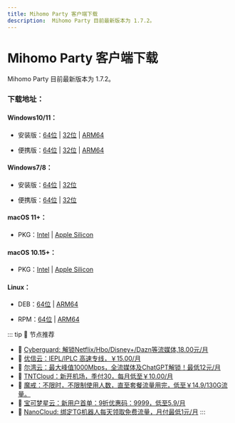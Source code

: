 ```yaml
---
title: Mihomo Party 客户端下载
description:  Mihomo Party 目前最新版本为 1.7.2。
---
```

# Mihomo Party 客户端下载

Mihomo Party 目前最新版本为 1.7.2。

### 下载地址：

#### Windows10/11：

-   安装版：[64位](https://ghproxylist.com/https://github.com/mihomo-party-org/mihomo-party/releases/download/v1.7.2/mihomo-party-windows-1.7.2-x64-setup.exe) | [32位](https://ghproxylist.com/https://github.com/mihomo-party-org/mihomo-party/releases/download/v1.7.2/mihomo-party-windows-1.7.2-ia32-setup.exe) | [ARM64](https://ghproxylist.com/https://github.com/mihomo-party-org/mihomo-party/releases/download/v1.7.2/mihomo-party-windows-1.7.2-arm64-setup.exe)
    
-   便携版：[64位](https://ghproxylist.com/https://github.com/mihomo-party-org/mihomo-party/releases/download/v1.7.2/mihomo-party-windows-1.7.2-x64-portable.7z) | [32位](https://ghproxylist.com/https://github.com/mihomo-party-org/mihomo-party/releases/download/v1.7.2/mihomo-party-windows-1.7.2-ia32-portable.7z) | [ARM64](https://ghproxylist.com/https://github.com/mihomo-party-org/mihomo-party/releases/download/v1.7.2/mihomo-party-windows-1.7.2-arm64-portable.7z)
    

#### Windows7/8：

-   安装版：[64位](https://ghproxylist.com/https://github.com/mihomo-party-org/mihomo-party/releases/download/v1.7.2/mihomo-party-win7-1.7.2-x64-setup.exe) | [32位](https://ghproxylist.com/https://github.com/mihomo-party-org/mihomo-party/releases/download/v1.7.2/mihomo-party-win7-1.7.2-ia32-setup.exe)
    
-   便携版：[64位](https://ghproxylist.com/https://github.com/mihomo-party-org/mihomo-party/releases/download/v1.7.2/mihomo-party-win7-1.7.2-x64-portable.7z) | [32位](https://ghproxylist.com/https://github.com/mihomo-party-org/mihomo-party/releases/download/v1.7.2/mihomo-party-win7-1.7.2-ia32-portable.7z)
    

#### macOS 11+：

-   PKG：[Intel](https://ghproxylist.com/https://github.com/mihomo-party-org/mihomo-party/releases/download/v1.7.2/mihomo-party-macos-1.7.2-x64.pkg) | [Apple Silicon](https://ghproxylist.com/https://github.com/mihomo-party-org/mihomo-party/releases/download/v1.7.2/mihomo-party-macos-1.7.2-arm64.pkg)

#### macOS 10.15+：

-   PKG：[Intel](https://ghproxylist.com/https://github.com/mihomo-party-org/mihomo-party/releases/download/v1.7.2/mihomo-party-catalina-1.7.2-x64.pkg) | [Apple Silicon](https://ghproxylist.com/https://github.com/mihomo-party-org/mihomo-party/releases/download/v1.7.2/mihomo-party-catalina-1.7.2-arm64.pkg)

#### Linux：

-   DEB：[64位](https://ghproxylist.com/https://github.com/mihomo-party-org/mihomo-party/releases/download/v1.7.2/mihomo-party-linux-1.7.2-amd64.deb) | [ARM64](https://ghproxylist.com/https://github.com/mihomo-party-org/mihomo-party/releases/download/v1.7.2/mihomo-party-linux-1.7.2-arm64.deb)
    
-   RPM：[64位](https://ghproxylist.com/https://github.com/mihomo-party-org/mihomo-party/releases/download/v1.7.2/mihomo-party-linux-1.7.2-x86_64.rpm) | [ARM64](https://ghproxylist.com/https://github.com/mihomo-party-org/mihomo-party/releases/download/v1.7.2/mihomo-party-linux-1.7.2-aarch64.rpm)

::: tip 🎉 节点推荐
- 🚀 [Cyberguard: 解锁Netflix/Hbo/Disney+/Dazn等流媒体,18.00元/月](https://www.cyberguard.best/#/register?code=XsreC0T5)
- 🚀 [优信云：IEPL/IPLC 高速专线，￥15.00/月](https://www.优信云.com/#/register?code=JRtE5uIV)<br>
- 🚀 [尔湾云：最大峰值1000Mbps，全流媒体及ChatGPT解锁！最低12元/月](https://erwan6.net/auth/register?code=BoObCd)<br>
- 🚀 [TNTCloud：新开机场，季付30，每月低至￥10.00/月](https://haibing822.tntvipaff.cc/#/register?code=GtjJVgml)<br>
- 🚀 [魔戒：不限时，不限制使用人数，直至套餐流量用完，低至￥14.9/130G流量。](https://mojie.app/#/register?code=sSdtPtLo)<br>
- 🚀 [宝可梦星云：新用户首单：9折优惠码：9999，低至5.9/月 ](https://love.52pokemon.cc/register?code=56ERkkxp)
- 🚀 [NanoCloud: 绑定TG机器人每天领取免费流量，月付最低1元/月](https://edu.uodoo.bid/auth/register?code=JMiOQDHf)
:::